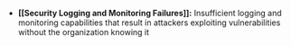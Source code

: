 - **[[Security Logging and Monitoring Failures]]:** Insufficient logging and monitoring capabilities that result in attackers exploiting vulnerabilities without the organization knowing it